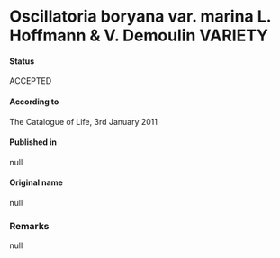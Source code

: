 # Oscillatoria boryana var. marina L. Hoffmann & V. Demoulin VARIETY

#### Status
ACCEPTED

#### According to
The Catalogue of Life, 3rd January 2011

#### Published in
null

#### Original name
null

### Remarks
null